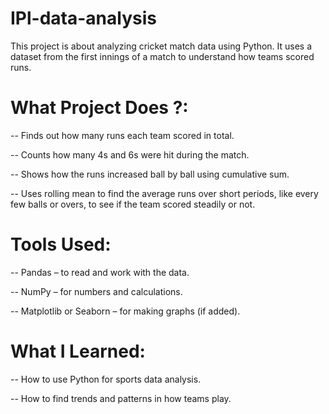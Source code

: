# IPl-data-analysis
This project is about analyzing cricket match data using Python. It uses a dataset from the first innings of a match to understand how teams scored runs.

# What Project Does ?:
-- Finds out how many runs each team scored in total.

-- Counts how many 4s and 6s were hit during the match.

-- Shows how the runs increased ball by ball using cumulative sum.

-- Uses rolling mean to find the average runs over short periods, like every few balls or overs, to see if the team scored steadily or not.

# Tools Used:
-- Pandas – to read and work with the data.

-- NumPy – for numbers and calculations.

-- Matplotlib or Seaborn – for making graphs (if added).

# What I Learned:
-- How to use Python for sports data analysis.

-- How to find trends and patterns in how teams play.
